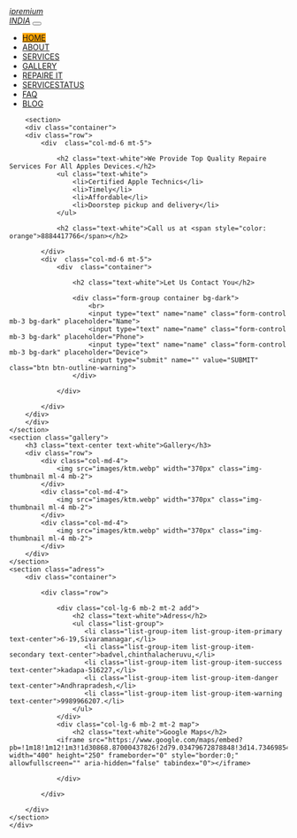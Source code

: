 <!DOCTYPE html>
<html>
<head>
	<meta charset="utf-8">
	<meta name="viewport" content="width=device-width, initial-scale=1.0">
	<link rel="stylesheet" type="text/css" href="css/bootstrap.css">
	<link rel="stylesheet" type="text/css" href="css/mdb.css">
	<link rel="stylesheet" type="text/css" href="css/font-awesome.css">
<title>Mock test</title>
<style>
	
	section
	{
		background-color: #212F3C;
		
		border: 2px solid white;
	}
	.gallery
	{
		background-color:darkslategray;
	}
	.adress
	{
		background-color: #2C3E50;
	}
	a:hover{
		background-color: orange;

	}
</style>
</head>
<body>
	<div class="container-fluid">
	<nav class="navbar bg-dark navbar-dark navbar-expand-lg">
			<a href="#" class="navbar-brand"><i class="fa fa-apple" aria-hidden="true"></i>
			<i>ipremium<br>INDIA</i></a>
			<button class="navbar-toggler" data-toggle="collapse" data-target="#link">
				<span class="navbar-toggler-icon"></span>
			</button>
			<div class="collapse navbar-collapse" id="link">
				<ul class="navbar-nav">
				  <li class="nav-item"><a href="#" class="nav-link" style="background-color: orange">HOME</a></li>
				  <li class="nav-item"><a href="#" class="nav-link">ABOUT</a></li>
				  <li class="nav-item"><a href="#" class="nav-link">SERVICES</a></li>
				  <li class="nav-item"><a href="#" class="nav-link">GALLERY</a></li>
				  <li class="nav-item"><a href="#" class="nav-link">REPAIRE IT</a></li>
				  <li class="nav-item"><a href="#" class="nav-link">SERVICESTATUS</a></li>
				  <li class="nav-item"><a href="#" class="nav-link">FAQ</a></li>
				  <li class="nav-item"><a href="#" class="nav-link">BLOG</a></li>
				</ul>
			</div>
	</nav>

		<section>
		<div class="container">
		<div class="row">
			<div  class="col-md-6 mt-5">

				<h2 class="text-white">We Provide Top Quality Repaire Services For All Apples Devices.</h2>
				<ul class="text-white">
					<li>Certified Apple Technics</li>
					<li>Timely</li>
					<li>Affordable</li>
					<li>Doorstep pickup and delivery</li>
				</ul>

				<h2 class="text-white">Call us at <span style="color: orange">8884417766</span></h2>
				
			</div>
			<div  class="col-md-6 mt-5">
				<div  class="container">

					<h2 class="text-white">Let Us Contact You</h2>

					<div class="form-group container bg-dark">
						<br>
						<input type="text" name="name" class="form-control mb-3 bg-dark" placeholder="Name">
						<input type="text" name="name" class="form-control mb-3 bg-dark" placeholder="Phone">
						<input type="text" name="name" class="form-control mb-3 bg-dark" placeholder="Device">
						<input type="submit" name="" value="SUBMIT" class="btn btn-outline-warning">
					</div>
					
				</div>
				
			</div>
		</div>
		</div>
	</section>
	<section class="gallery">
		<h3 class="text-center text-white">Gallery</h3>
		<div class="row">
			<div class="col-md-4">
				<img src="images/ktm.webp" width="370px" class="img-thumbnail ml-4 mb-2">
			</div>
			<div class="col-md-4">
				<img src="images/ktm.webp" width="370px" class="img-thumbnail ml-4 mb-2">
			</div>
			<div class="col-md-4">
				<img src="images/ktm.webp" width="370px" class="img-thumbnail ml-4 mb-2">
			</div>
		</div>
	</section>
	<section class="adress">
		<div class="container">

			<div class="row">

				<div class="col-lg-6 mb-2 mt-2 add">
					<h2 class="text-white">Adress</h2>
					<ul class="list-group">
                       <li class="list-group-item list-group-item-primary text-center">6-19,Sivaramanagar,</li>
                       <li class="list-group-item list-group-item-secondary text-center">badvel,chinthalacheruvu,</li>
                       <li class="list-group-item list-group-item-success text-center">kadapa-516227,</li>
                       <li class="list-group-item list-group-item-danger text-center">Andhrapradesh,</li>
                       <li class="list-group-item list-group-item-warning text-center">9989966207.</li>
                    </ul>	
				</div>
				<div class="col-lg-6 mb-2 mt-2 map">
					<h2 class="text-white">Google Maps</h2>
				<iframe src="https://www.google.com/maps/embed?pb=!1m18!1m12!1m3!1d30868.87000437826!2d79.03479672878848!3d14.734698546411392!2m3!1f0!2f0!3f0!3m2!1i1024!2i768!4f13.1!3m3!1m2!1s0x3bb35fa6de567007%3A0x87b9c2b6138731b8!2sBadvel%2C%20Andhra%20Pradesh!5e0!3m2!1sen!2sin!4v1607149152845!5m2!1sen!2sin" width="400" height="250" frameborder="0" style="border:0;" allowfullscreen="" aria-hidden="false" tabindex="0"></iframe>
					
				</div>
				
			</div>
			
		</div>
	</section>
	</div>
<script src="js/jquery.js"></script>
<script src="js/popper.js"></script>
<script src="js/bootstrap.js"></script>
<script src="js/mdb.js"></script>
</body>
</html>
